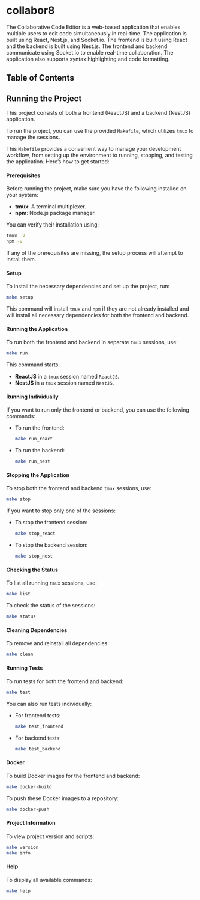 # collabor8
The Collaborative Code Editor is a web-based application that enables multiple
users to edit code simultaneously in real-time. The application is built using
React, Nest.js, and Socket.io. The frontend is built using React and the
backend is built using Nest.js. The frontend and backend communicate using
Socket.io to enable real-time collaboration. The application also supports
syntax highlighting and code formatting.

## Table of Contents



## Running the Project

This project consists of both a frontend (ReactJS) and a backend (NestJS) application. 

To run the project, you can use the provided `Makefile`, which utilizes `tmux` to manage the sessions.

This `Makefile` provides a convenient way to manage your development workflow, from setting up the environment to running, stopping, and testing the application.
Here’s how to get started:

#### Prerequisites

Before running the project, make sure you have the following installed on your system:
- **tmux**: A terminal multiplexer.
- **npm**: Node.js package manager.

You can verify their installation using:
```bash
tmux -V
npm -v
```

If any of the prerequisites are missing, the setup process will attempt to install them.

#### Setup

To install the necessary dependencies and set up the project, run:
```bash
make setup
```

This command will install `tmux` and `npm` if they are not already installed and will 
install all necessary dependencies for both the frontend and backend.

#### Running the Application

To run both the frontend and backend in separate `tmux` sessions, use:
```bash
make run
```

This command starts:
- **ReactJS** in a `tmux` session named `ReactJS`.
- **NestJS** in a `tmux` session named `NestJS`.

#### Running Individually

If you want to run only the frontend or backend, you can use the following commands:

- To run the frontend:
  ```bash
  make run_react
  ```

- To run the backend:
  ```bash
  make run_nest
  ```

#### Stopping the Application

To stop both the frontend and backend `tmux` sessions, use:
```bash
make stop
```

If you want to stop only one of the sessions:
- To stop the frontend session:
  ```bash
  make stop_react
  ```
- To stop the backend session:
  ```bash
  make stop_nest
  ```

#### Checking the Status

To list all running `tmux` sessions, use:
```bash
make list
```

To check the status of the sessions:
```bash
make status
```

#### Cleaning Dependencies

To remove and reinstall all dependencies:
```bash
make clean
```

#### Running Tests

To run tests for both the frontend and backend:
```bash
make test
```

You can also run tests individually:
- For frontend tests:
  ```bash
  make test_frontend
  ```
- For backend tests:
  ```bash
  make test_backend
  ```

#### Docker

To build Docker images for the frontend and backend:
```bash
make docker-build
```

To push these Docker images to a repository:
```bash
make docker-push
```

#### Project Information

To view project version and scripts:
```bash
make version
make info
```

#### Help

To display all available commands:
```bash
make help
```


